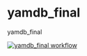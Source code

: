 # yamdb_final
yamdb_final

[![yamdb_final workflow](https://github.com/QuiShimo/yamdb_final/actions/workflows/main.yaml/badge.svg)](https://github.com/QuiShimo/yamdb_final/actions/workflows/main.yaml)
